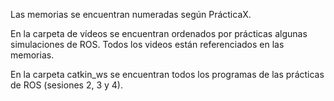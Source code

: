 Las memorias se encuentran numeradas según PrácticaX.

En la carpeta de vídeos se encuentran ordenados por prácticas algunas simulaciones de ROS. Todos los videos están referenciados en las memorias.

En la carpeta catkin_ws se encuentran todos los programas de las prácticas de ROS (sesiones 2, 3 y 4).
